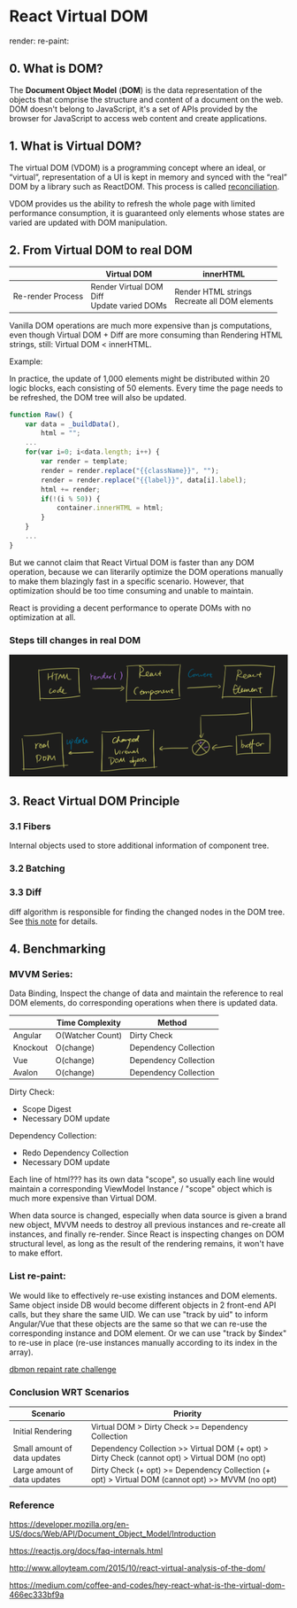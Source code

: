 # React Virtual DOM

render: 
re-paint:

## 0. What is DOM?

The **Document Object Model** (**DOM**) is the data representation of the objects that comprise the structure and content of a document on the web. DOM doesn't belong to JavaScript, it's a set of APIs provided by the browser for JavaScript to access web content and create applications.

## 1. What is Virtual DOM?

The virtual DOM (VDOM) is a programming concept where an ideal, or “virtual”, representation of a UI is kept in memory and synced with the “real” DOM by a library such as ReactDOM. This process is called [reconciliation](https://reactjs.org/docs/reconciliation.html).

VDOM provides us the ability to refresh the whole page with limited performance consumption, it is guaranteed only elements whose states are varied are updated with DOM manipulation.

## 2. From Virtual DOM to real DOM

||Virtual DOM | innerHTML |
|---|---|---|
|Re-render Process| Render Virtual DOM<br />Diff<br />Update varied DOMs |Render HTML strings<br />Recreate all DOM elements |

Vanilla DOM operations are much more expensive than js computations, even though Virtual DOM + Diff are more consuming than Rendering HTML strings, still: Virtual DOM < innerHTML.

Example:

In practice, the update of 1,000 elements might be distributed within 20 logic blocks, each consisting of 50 elements. Every time the page needs to be refreshed, the DOM tree will also be updated.

```JavaScript
function Raw() {
    var data = _buildData(), 
        html = ""; 
    ... 
    for(var i=0; i<data.length; i++) { 
        var render = template; 
        render = render.replace("{{className}}", ""); 
        render = render.replace("{{label}}", data[i].label); 
        html += render; 
        if(!(i % 50)) {
            container.innerHTML = html;
        }
    } 
    ... 
}
```

But we cannot claim that React Virtual DOM is faster than any DOM operation, because we can literarily optimize the DOM operations manually to make them blazingly fast in a specific scenario. However, that optimization should be too time consuming and unable to maintain.

React is providing a decent performance to operate DOMs with no optimization at all.

### Steps till changes in real DOM

![image](./VirtualDOM-realDOM.png)

## 3. React Virtual DOM Principle

### 3.1 Fibers

Internal objects used to store additional information of component tree.

### 3.2 Batching

### 3.3 Diff

diff algorithm is responsible for finding the changed nodes in the DOM tree. See [this note]() for details.

## 4. Benchmarking

### MVVM Series: 
Data Binding, Inspect the change of data and maintain the reference to real DOM elements, do corresponding operations when there is updated data.

||Time Complexity|Method|
|---|---|---|
|Angular|O(Watcher Count)|Dirty Check|
|Knockout|O(change)|Dependency Collection|
|Vue|O(change)|Dependency Collection|
|Avalon|O(change)|Dependency Collection|

Dirty Check: 
* Scope Digest 
* Necessary DOM update

Dependency Collection:
* Redo Dependency Collection
* Necessary DOM update

Each line of html??? has its own data "scope", so usually each line would maintain a corresponding ViewModel Instance / "scope" object which is much more expensive than Virtual DOM.

When data source is changed, especially when data source is given a brand new object, MVVM needs to destroy all previous instances and re-create all instances, and finally re-render. Since React is inspecting changes on DOM structural level, as long as the result of the rendering remains, it won't have to make effort.

### List re-paint:
We would like to effectively re-use existing instances and DOM elements.
Same object inside DB would become different objects in 2 front-end API calls, but they share the same UID.
We can use "track by uid" to inform Angular/Vue that these objects are the same so that we can re-use the corresponding instance and DOM element.
Or we can use "track by $index" to re-use in place (re-use instances manually according to its index in the array).

[dbmon repaint rate challenge](http://vuejs.github.io/js-repaint-perfs/)

### Conclusion WRT Scenarios
|Scenario|Priority|
|---|---|
|Initial Rendering|Virtual DOM > Dirty Check >= Dependency Collection|
|Small amount of data updates|Dependency Collection >> Virtual DOM (+ opt) > Dirty Check (cannot opt) > Virtual DOM (no opt)|
|Large amount of data updates|Dirty Check (+ opt) >= Dependency Collection (+ opt) > Virtual DOM (cannot opt) >> MVVM (no opt)|





### Reference

https://developer.mozilla.org/en-US/docs/Web/API/Document_Object_Model/Introduction

https://reactjs.org/docs/faq-internals.html

http://www.alloyteam.com/2015/10/react-virtual-analysis-of-the-dom/

https://medium.com/coffee-and-codes/hey-react-what-is-the-virtual-dom-466ec333bf9a